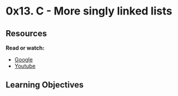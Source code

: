 # 0x13. C - More singly linked lists
## Resources
**Read or watch:**
- [Google](https://alx-intranet.hbtn.io/rltoken/2-7-eVuWcPutbXf6YZZgiA)
- [Youtube](https://alx-intranet.hbtn.io/rltoken/wVWwl86ufLMsXeAigpxllg)
## Learning Objectives
